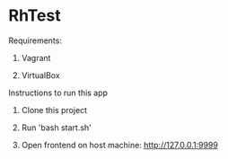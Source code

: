 # RhTest
  Requirements:
  
1) Vagrant

2) VirtualBox
  
  
  Instructions to run this app

1) Clone this project

2) Run 'bash start.sh'

3) Open frontend on host machine: http://127.0.0.1:9999

